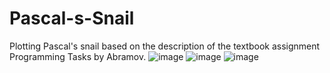 # Pascal-s-Snail
Plotting Pascal's snail based on the description of the textbook assignment Programming Tasks by Abramov.
![image](https://github.com/user-attachments/assets/33114d08-9b4f-4238-96bf-34d23f75ced9)
![image](https://github.com/user-attachments/assets/95698e9c-6f9b-4736-b002-fbf8e274fe0a)
![image](https://github.com/user-attachments/assets/47e86b8d-e8dd-45a6-885d-02883975e854)
